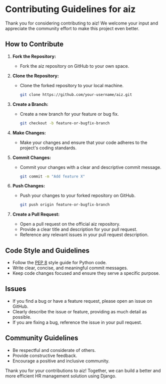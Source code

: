 # Contributing Guidelines for aiz

Thank you for considering contributing to aiz! We welcome your input and appreciate the community effort to make this project even better.

## How to Contribute

1. **Fork the Repository:**

   - Fork the aiz repository on GitHub to your own space.

2. **Clone the Repository:**

   - Clone the forked repository to your local machine.

     ```bash
     git clone https://github.com/your-username/aiz.git
     ```

3. **Create a Branch:**

   - Create a new branch for your feature or bug fix.

     ```bash
     git checkout -b feature-or-bugfix-branch
     ```

4. **Make Changes:**

   - Make your changes and ensure that your code adheres to the project's coding standards.

5. **Commit Changes:**

   - Commit your changes with a clear and descriptive commit message.

     ```bash
     git commit -m "Add feature X"
     ```

6. **Push Changes:**

   - Push your changes to your forked repository on GitHub.

     ```bash
     git push origin feature-or-bugfix-branch
     ```

7. **Create a Pull Request:**
   - Open a pull request on the official aiz repository.
   - Provide a clear title and description for your pull request.
   - Reference any relevant issues in your pull request description.

## Code Style and Guidelines

- Follow the [PEP 8](https://pep8.org/) style guide for Python code.
- Write clear, concise, and meaningful commit messages.
- Keep code changes focused and ensure they serve a specific purpose.

## Issues

- If you find a bug or have a feature request, please open an issue on GitHub.
- Clearly describe the issue or feature, providing as much detail as possible.
- If you are fixing a bug, reference the issue in your pull request.

## Community Guidelines

- Be respectful and considerate of others.
- Provide constructive feedback.
- Encourage a positive and inclusive community.

Thank you for your contributions to aiz! Together, we can build a better and more efficient HR management solution using Django.
